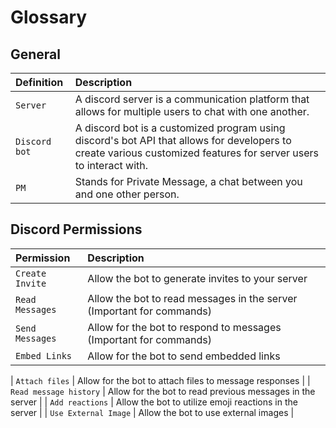 # Glossary

## General

| Definition     | Description                          |
| :---------- | :----------------------------------- |
| `Server`       |  A discord server is a communication platform that allows for multiple users to chat with one another.  |
| `Discord bot`       | A discord bot is a customized program using discord's bot API that allows for developers to create various customized features for server users to interact with. |
| `PM` | Stands for Private Message, a chat between you and one other person. |

## Discord Permissions
<!-- Don't use the word in the explanation -->

| Permission      | Description                          |
| :---------- | :----------------------------------- |
| `Create Invite`       |  Allow the bot to generate invites to your server |
| `Read Messages`       | Allow the bot to read messages in the server (Important for commands) |
| `Send Messages`    | Allow for the bot to respond to messages (Important for commands) |
| `Embed Links`    | Allow for the bot to send embedded links |
<!-- Explain what an embedded link is -->
| `Attach files`    | Allow for the bot to attach files to message responses |
| `Read message history`    | Allow for the bot to read previous messages in the server |
| `Add reactions`    | Allow the bot to utilize emoji reactions in the server |
| `Use External Image`    | Allow the bot to use external images |
